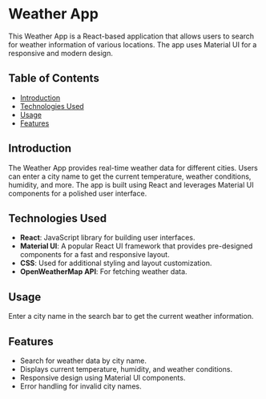 # Weather App

This Weather App is a React-based application that allows users to search for weather information of various locations. The app uses Material UI for a responsive and modern design.

## Table of Contents

- [Introduction](#introduction)
- [Technologies Used](#technologies-used)
- [Usage](#usage)
- [Features](#features)


## Introduction

The Weather App provides real-time weather data for different cities. Users can enter a city name to get the current temperature, weather conditions, humidity, and more. The app is built using React and leverages Material UI components for a polished user interface.

## Technologies Used

- **React**: JavaScript library for building user interfaces.
- **Material UI**: A popular React UI framework that provides pre-designed components for a fast and responsive layout.
- **CSS**: Used for additional styling and layout customization.
- **OpenWeatherMap API**: For fetching weather data.


## Usage

 Enter a city name in the search bar to get the current weather information.

## Features

- Search for weather data by city name.
- Displays current temperature, humidity, and weather conditions.
- Responsive design using Material UI components.
- Error handling for invalid city names.
